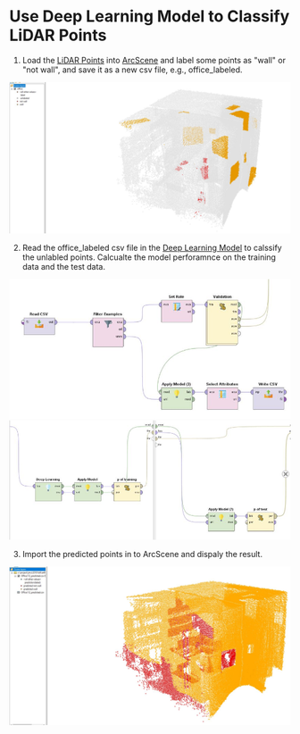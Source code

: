 # Use Deep Learning Model to Classify LiDAR Points

1. Load the [LiDAR Points](https://github.com/xbwei/machine_learning_in_rapidminer/blob/master/deep_learning_classify_lidar/Office112.csv) into [ArcScene](http://desktop.arcgis.com/en/arcmap/latest/extensions/3d-analyst/3d-analyst-and-arcscene.htm) and label some points as "wall" or "not wall", and save it as a new csv file, e.g., office_labeled.
<img src="labeled_points.JPG" width="700">

2. Read the office_labeled csv file in the [Deep Learning Model](https://github.com/xbwei/machine_learning_in_rapidminer/blob/master/deep_learning_classify_lidar/deep_learning_lidar_classify.xml) to calssify the unlabled points. Calcualte the model perforamnce on the training data and the test data. 
<img src="deep_learning_1.JPG" width="700">
<img src="deep_learning_2.JPG" width="700">

3. Import the predicted points in to ArcScene and dispaly the result. 
<img src="predicted_points.JPG" width="700">
